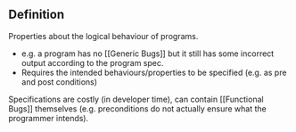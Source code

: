 ## Definition
Properties about the logical behaviour of programs.
- e.g. a program has no [[Generic Bugs]] but it still has some incorrect output according to the program spec.
- Requires the intended behaviours/properties to be specified (e.g. as pre and post conditions)

Specifications are costly (in developer time), can contain [[Functional Bugs]] themselves (e.g. preconditions do not actually ensure what the programmer intends).
